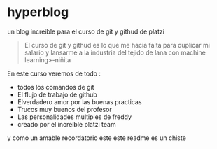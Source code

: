 # hyperblog
un blog increible para el curso de git y githud de platzi
>El curso de git y githud es lo que me hacia falta para duplicar mi salario y lansarme a la industria del tejido de lana con machine learning>-niñita

En este curso veremos de todo :
* todos los comandos de git
* El  flujo de trabajo de github
* Elverdadero amor por las buenas practicas
* Trucos muy buenos del profesor 
* Las personalidades multiples de freddy
* creado por el increible platzi team

y como un amable recordatorio este este readme es un chiste 